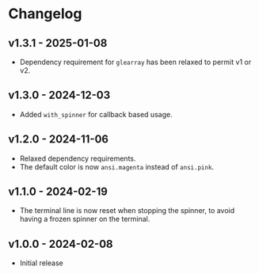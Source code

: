 # Changelog

## v1.3.1 - 2025-01-08

- Dependency requirement for `glearray` has been relaxed to permit v1 or v2.

## v1.3.0 - 2024-12-03

- Added `with_spinner` for callback based usage.

## v1.2.0 - 2024-11-06

- Relaxed dependency requirements.
- The default color is now `ansi.magenta` instead of `ansi.pink`.

## v1.1.0 - 2024-02-19

- The terminal line is now reset when stopping the spinner, to avoid having a
  frozen spinner on the terminal.

## v1.0.0 - 2024-02-08

- Initial release
